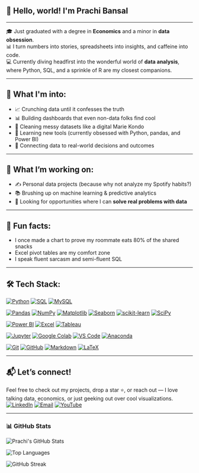 ## 👋 Hello, world! I'm Prachi Bansal

---
🎓 Just graduated with a degree in **Economics** and a minor in **data obsession**.  
📊 I turn numbers into stories, spreadsheets into insights, and caffeine into code.  
💻 Currently diving headfirst into the wonderful world of **data analysis**, where Python, SQL, and a sprinkle of R are my closest companions.

---

## 🧠 **What I'm into:**
- 📈 Crunching data until it confesses the truth  
- 📊 Building dashboards that even non-data folks find cool  
- 🧹 Cleaning messy datasets like a digital Marie Kondo  
- 🤖 Learning new tools (currently obsessed with Python, pandas, and Power BI)  
- 🎯 Connecting data to real-world decisions and outcomes  

---

## 🔭 **What I’m working on:**
- ✍️ Personal data projects (because why not analyze my Spotify habits?)  
- 📚 Brushing up on machine learning & predictive analytics  
- 💼 Looking for opportunities where I can **solve real problems with data**  

---

## 🚀 **Fun facts:**
- I once made a chart to prove my roommate eats 80% of the shared snacks  
- Excel pivot tables are my comfort zone  
- I speak fluent sarcasm and semi-fluent SQL  

---

## 🛠️ **Tech Stack:**

<!-- Languages -->
[![Python](https://img.shields.io/badge/Python-3776AB?style=for-the-badge&logo=python&logoColor=white)](https://www.python.org/)
[![SQL](https://img.shields.io/badge/SQL-4479A1?style=for-the-badge&logo=postgresql&logoColor=white)](https://www.postgresql.org/)
[![MySQL](https://img.shields.io/badge/MySQL-005C84?style=for-the-badge&logo=mysql&logoColor=white)](https://www.mysql.com/)

<!-- Data Analysis & Scientific Libraries -->
[![Pandas](https://img.shields.io/badge/Pandas-150458?style=for-the-badge&logo=pandas&logoColor=white)](https://pandas.pydata.org/)
[![NumPy](https://img.shields.io/badge/NumPy-013243?style=for-the-badge&logo=numpy&logoColor=white)](https://numpy.org/)
[![Matplotlib](https://img.shields.io/badge/Matplotlib-11557C?style=for-the-badge&logo=matplotlib&logoColor=white)](https://matplotlib.org/)
[![Seaborn](https://img.shields.io/badge/Seaborn-1E90FF?style=for-the-badge&logo=python&logoColor=white)](https://seaborn.pydata.org/)
[![scikit-learn](https://img.shields.io/badge/scikit--learn-F7931E?style=for-the-badge&logo=scikit-learn&logoColor=white)](https://scikit-learn.org/)
[![SciPy](https://img.shields.io/badge/SciPy-8CAAE6?style=for-the-badge&logo=scipy&logoColor=white)](https://scipy.org/)

<!-- Visualization & BI -->
[![Power BI](https://img.shields.io/badge/Power%20BI-F2C811?style=for-the-badge&logo=powerbi&logoColor=black)](https://powerbi.microsoft.com/)
[![Excel](https://img.shields.io/badge/Microsoft_Excel-217346?style=for-the-badge&logo=microsoft-excel&logoColor=white)](https://www.microsoft.com/en/microsoft-365/excel)
[![Tableau](https://img.shields.io/badge/Tableau-E97627?style=for-the-badge&logo=tableau&logoColor=white)](https://www.tableau.com/)

<!-- IDEs & Platforms -->
[![Jupyter](https://img.shields.io/badge/Jupyter-F37626?style=for-the-badge&logo=jupyter&logoColor=white)](https://jupyter.org/)
[![Google Colab](https://img.shields.io/badge/Google_Colab-F9AB00?style=for-the-badge&logo=google-colab&logoColor=white)](https://colab.research.google.com/)
[![VS Code](https://img.shields.io/badge/VS_Code-007ACC?style=for-the-badge&logo=visual-studio-code&logoColor=white)](https://code.visualstudio.com/)
[![Anaconda](https://img.shields.io/badge/Anaconda-44A833?style=for-the-badge&logo=anaconda&logoColor=white)](https://www.anaconda.com/)

<!-- Tools & Markup -->
[![Git](https://img.shields.io/badge/Git-F05032?style=for-the-badge&logo=git&logoColor=white)](https://git-scm.com/)
[![GitHub](https://img.shields.io/badge/GitHub-181717?style=for-the-badge&logo=github&logoColor=white)](https://github.com/)
[![Markdown](https://img.shields.io/badge/Markdown-000000?style=for-the-badge&logo=markdown&logoColor=white)](https://www.markdownguide.org/)
[![LaTeX](https://img.shields.io/badge/LaTeX-008080?style=for-the-badge&logo=latex&logoColor=white)](https://www.latex-project.org/)

---

## 📬 **Let’s connect!**
Feel free to check out my projects, drop a star ⭐️, or reach out — I love talking data, economics, or just geeking out over cool visualizations.
[![LinkedIn](https://img.shields.io/badge/LinkedIn-0A66C2?style=for-the-badge&logo=linkedin&logoColor=white)](https://www.linkedin.com/in/prachi-delhi)
[![Email](https://img.shields.io/badge/Email-FFD700?style=for-the-badge&logo=gmail&logoColor=black)](mailto:prachibansal101076@gmail.com)
[![YouTube](https://img.shields.io/badge/YouTube-FF0000?style=for-the-badge&logo=youtube&logoColor=white)](https://youtube.com/@prachibansal-t1r?si=aC_8GYWoIkA1ak8W)



---

### 📊 **GitHub Stats**

![Prachi's GitHub Stats](https://github-readme-stats.vercel.app/api?username=Prachibansal11&show_icons=true&theme=github_dark)

![Top Languages](https://github-readme-stats.vercel.app/api/top-langs/?username=Prachibansal11&layout=compact&theme=github_dark)

![GitHub Streak](https://github-readme-streak-stats.herokuapp.com/?user=Prachibansal11&theme=github-dark)




